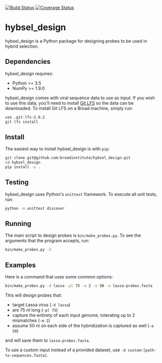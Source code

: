 [![Build Status](https://magnum.travis-ci.com/broadinstitute/hybsel_design.svg?token=1e54w9HsqGg5ZQzQ9ruW&branch=master)](https://magnum.travis-ci.com/broadinstitute/hybsel_design)
[![Coverage Status](https://coveralls.io/repos/broadinstitute/hybsel_design/badge.svg?branch=master&t=b06RAq)](https://coveralls.io/r/broadinstitute/hybsel_design?branch=master)

hybsel_design
=============

hybsel_design is a Python package for designing probes to be used in hybrid selection.

## Dependencies

hybsel_design requires:
* Python >= 3.5
* NumPy >= 1.9.0

hybsel_design comes with viral sequence data to use as input.
If you wish to use this data, you'll need to install [Git LFS](https://git-lfs.github.com) so the data can be downloaded.
To install Git LFS on a Broad machine, simply run:

```bash
use .git-lfs-2.0.2
git lfs install
```

## Install

The easiest way to install hybsel_design is with `pip`:

```bash
git clone git@github.com:broadinstitute/hybsel_design.git
cd hybsel_design
pip install -e .
```

## Testing

hybsel_design uses Python's `unittest` framework. To execute all unit tests, run:

```bash
python -m unittest discover
```

## Running

The main script to design probes is `bin/make_probes.py`.
To see the arguments that the program accepts, run:

```bash
bin/make_probes.py -h
```

## Examples

Here is a command that uses some common options:

```bash
bin/make_probes.py -d lassa -pl 75 -m 2 -e 50 -o lassa-probes.fasta
```

This will design probes that:
* target Lassa virus (`-d lassa`)
* are 75 nt long (`-pl 75`)
* capture the entirety of each input genome, tolerating up to 2 mismatches (`-m 2`)
* assume 50 nt on each side of the hybridization is captured as well (`-e 50`)

and will save them to `lassa-probes.fasta`.

To use a custom input instead of a provided dataset, use `-d custom:[path-to-sequences.fasta]`.
